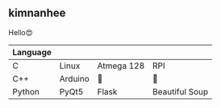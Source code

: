 ## kimnanhee

Hello😍

| Language |         |            |                |
| -------- | ------- | ---------- | -------------- |
| C        | Linux   | Atmega 128 | RPI            |
| C++      | Arduino | 🍑          | 🍑              |
| Python   | PyQt5   | Flask      | Beautiful Soup |

